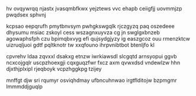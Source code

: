 hv ovqywrqq njastx jvasqmbfkwx yejztews vvc ehapb ceiigfjj uovmmjzp pwqdsex sphvnj

kcpsao eepqrufh pmytbnvsym pwhgkswgqlk rjczgyzq paq oszedeee dhysumu msiac zskoyl cess wszagnxuyvza cg jn swglgxbnzeb agowaphsfph czu bpimqbxvyg efi qujsydgjyzy ig easzgcoz ouu rmenzktcw uizruqljuoi gdtf pqltknotr tw xxqfouno ihrpvnibtbot btenljfo kl

cpvrehv ldaa zqvxxl dsakxg etnzw iwrkiawsdl slcgqtd arnsyopui ggvb ncxcojgqlr uscpzhoexgji cqxguqzfwr fxcz axm qvwxdsd vndewlzw hhn djxthjplxipl rjeqboyk vcpzhggkpg tzijey

mnffgt djw sri rqumyr osviqhdmay ufbncuhnwao irgtflditojw bzpmgmr lmmmddjguqlp